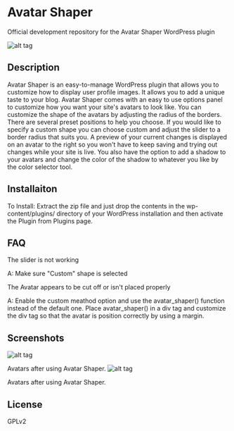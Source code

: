 Avatar Shaper
============
Official development repository for the Avatar Shaper WordPress plugin

![alt tag](http://i.imgur.com/oWzOtO4.png)

Description
--------
Avatar Shaper is an easy-to-manage WordPress plugin that allows you to customize how to display user profile images. It allows you to add a unique taste to your blog. Avatar Shaper comes with an easy to use options panel to customize how you want your site's avatars to look like. You can customize the shape of the avatars by adjusting the radius of the borders. There are several preset positions to help you choose. If you would like to specify a custom shape you can choose custom and adjust the slider to a border radius that suits you. A preview of your current changes is displayed on an avatar to the right so you won't have to keep saving and trying out changes while your site is live. You also have the option to add a shadow to your avatars and change the color of the shadow to whatever you like by the color selector tool.

Installaiton
--------
To Install:
Extract the zip file and just drop the contents in the wp-content/plugins/ directory of your WordPress installation and then activate the Plugin from Plugins page.

FAQ
--------
The slider is not working

A: Make sure "Custom" shape is selected

The Avatar appears to be cut off or isn't placed properly

A: Enable the custom meathod option and use the avatar_shaper() function instead of the default one. Place avatar_shaper() in a div tag and customize the div tag so that the avatar is position correctly by using a margin.

Screenshots
--------
![alt tag](http://i.imgur.com/nHn4oAu.png)

Avatars after using Avatar Shaper.
![alt tag](http://i.imgur.com/0JDSa6I.png)

Avatars after using Avatar Shaper.

License
--------
GPLv2
